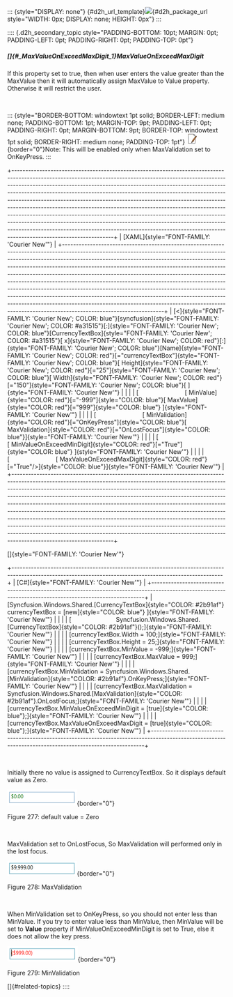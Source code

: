 ::: {style="DISPLAY: none"}
[](ms-xhelp:///?Id=d2h_url_template){#d2h_url_template}![](!package_url!){#d2h_package_url style="WIDTH: 0px; DISPLAY: none; HEIGHT: 0px"}
:::

:::: {.d2h_secondary_topic style="PADDING-BOTTOM: 10pt; MARGIN: 0pt; PADDING-LEFT: 0pt; PADDING-RIGHT: 0pt; PADDING-TOP: 0pt"}
##### []{#_MaxValueOnExceedMaxDigit_1}MaxValueOnExceedMaxDigit

If this property set to true, then when user enters the value greater than the MaxValue then it will automatically assign MaxValue to Value property. Otherwise it will restrict the user.

 

::: {style="BORDER-BOTTOM: windowtext 1pt solid; BORDER-LEFT: medium none; PADDING-BOTTOM: 1pt; MARGIN-TOP: 9pt; PADDING-LEFT: 0pt; PADDING-RIGHT: 0pt; MARGIN-BOTTOM: 9pt; BORDER-TOP: windowtext 1pt solid; BORDER-RIGHT: medium none; PADDING-TOP: 1pt"}
![](../ImagesExt/image261_3.jpg){border="0"}Note: This will be enabled only when MaxValidation set to OnKeyPress.
:::

+------------------------------------------------------------------------------------------------------------------------------------------------------------------------------------------------------------------------------------------------------------------------------------------------------------------------------------------------------------------------------------------------------------------------------------------------------------------------------------------------------------------------------------------------------------------------------------------------------------------------------------------------------------------------------------------------------------------------------------------------------------------+
| [XAML]{style="FONT-FAMILY: 'Courier New'"}                                                                                                                                                                                                                                                                                                                                                                                                                                                                                                                                                                                                                                                                                                                       |
+------------------------------------------------------------------------------------------------------------------------------------------------------------------------------------------------------------------------------------------------------------------------------------------------------------------------------------------------------------------------------------------------------------------------------------------------------------------------------------------------------------------------------------------------------------------------------------------------------------------------------------------------------------------------------------------------------------------------------------------------------------------+
| [\<]{style="FONT-FAMILY: 'Courier New'; COLOR: blue"}[syncfusion]{style="FONT-FAMILY: 'Courier New'; COLOR: #a31515"}[:]{style="FONT-FAMILY: 'Courier New'; COLOR: blue"}[CurrencyTextBox]{style="FONT-FAMILY: 'Courier New'; COLOR: #a31515"}[ x]{style="FONT-FAMILY: 'Courier New'; COLOR: red"}[:]{style="FONT-FAMILY: 'Courier New'; COLOR: blue"}[Name]{style="FONT-FAMILY: 'Courier New'; COLOR: red"}[=\"currencyTextBox\"]{style="FONT-FAMILY: 'Courier New'; COLOR: blue"}[ Height]{style="FONT-FAMILY: 'Courier New'; COLOR: red"}[=\"25\"]{style="FONT-FAMILY: 'Courier New'; COLOR: blue"}[ Width]{style="FONT-FAMILY: 'Courier New'; COLOR: red"}[=\"150\"]{style="FONT-FAMILY: 'Courier New'; COLOR: blue"}[ ]{style="FONT-FAMILY: 'Courier New'"} |
|                                                                                                                                                                                                                                                                                                                                                                                                                                                                                                                                                                                                                                                                                                                                                                  |
| [                           [ MinValue]{style="COLOR: red"}[=\"-999\"]{style="COLOR: blue"}[ MaxValue]{style="COLOR: red"}[=\"999\"]{style="COLOR: blue"} ]{style="FONT-FAMILY: 'Courier New'"}                                                                                                                                                                                                                                                                                                                                                                                                                                                                                                                                                                  |
|                                                                                                                                                                                                                                                                                                                                                                                                                                                                                                                                                                                                                                                                                                                                                                  |
| [                           [ MinValidation]{style="COLOR: red"}[=\"OnKeyPress\"]{style="COLOR: blue"}[ MaxValidation]{style="COLOR: red"}[=\"OnLostFocus\"]{style="COLOR: blue"}]{style="FONT-FAMILY: 'Courier New'"}                                                                                                                                                                                                                                                                                                                                                                                                                                                                                                                                           |
|                                                                                                                                                                                                                                                                                                                                                                                                                                                                                                                                                                                                                                                                                                                                                                  |
| [                           [ MinValueOnExceedMinDigit]{style="COLOR: red"}[=\"True\"]{style="COLOR: blue"} ]{style="FONT-FAMILY: 'Courier New'"}                                                                                                                                                                                                                                                                                                                                                                                                                                                                                                                                                                                                                |
|                                                                                                                                                                                                                                                                                                                                                                                                                                                                                                                                                                                                                                                                                                                                                                  |
| [                           [ MaxValueOnExceedMaxDigit]{style="COLOR: red"}[=\"True\"/\>]{style="COLOR: blue"}]{style="FONT-FAMILY: 'Courier New'"}                                                                                                                                                                                                                                                                                                                                                                                                                                                                                                                                                                                                              |
+------------------------------------------------------------------------------------------------------------------------------------------------------------------------------------------------------------------------------------------------------------------------------------------------------------------------------------------------------------------------------------------------------------------------------------------------------------------------------------------------------------------------------------------------------------------------------------------------------------------------------------------------------------------------------------------------------------------------------------------------------------------+

[]{style="FONT-FAMILY: 'Courier New'"} 

+---------------------------------------------------------------------------------------------------------------------------------------------------------+
| [C#]{style="FONT-FAMILY: 'Courier New'"}                                                                                                                |
+---------------------------------------------------------------------------------------------------------------------------------------------------------+
| [Syncfusion.Windows.Shared.[CurrencyTextBox]{style="COLOR: #2b91af"} currencyTextBox = [new]{style="COLOR: blue"} ]{style="FONT-FAMILY: 'Courier New'"} |
|                                                                                                                                                         |
| [                          Syncfusion.Windows.Shared.[CurrencyTextBox]{style="COLOR: #2b91af"}();]{style="FONT-FAMILY: 'Courier New'"}                  |
|                                                                                                                                                         |
| [currencyTextBox.Width = 100;]{style="FONT-FAMILY: 'Courier New'"}                                                                                      |
|                                                                                                                                                         |
| [currencyTextBox.Height = 25;]{style="FONT-FAMILY: 'Courier New'"}                                                                                      |
|                                                                                                                                                         |
| [currencyTextBox.MinValue = -999;]{style="FONT-FAMILY: 'Courier New'"}                                                                                  |
|                                                                                                                                                         |
| [currencyTextBox.MaxValue = 999;]{style="FONT-FAMILY: 'Courier New'"}                                                                                   |
|                                                                                                                                                         |
| [currencyTextBox.MinValidation = Syncfusion.Windows.Shared.[MinValidation]{style="COLOR: #2b91af"}.OnKeyPress;]{style="FONT-FAMILY: 'Courier New'"}     |
|                                                                                                                                                         |
| [currencyTextBox.MaxValidation = Syncfusion.Windows.Shared.[MaxValidation]{style="COLOR: #2b91af"}.OnLostFocus;]{style="FONT-FAMILY: 'Courier New'"}    |
|                                                                                                                                                         |
| [currencyTextBox.MinValueOnExceedMinDigit = [true]{style="COLOR: blue"};]{style="FONT-FAMILY: 'Courier New'"}                                           |
|                                                                                                                                                         |
| [currencyTextBox.MaxValueOnExceedMaxDigit = [true]{style="COLOR: blue"};]{style="FONT-FAMILY: 'Courier New'"}                                           |
+---------------------------------------------------------------------------------------------------------------------------------------------------------+

 

Initially there no value is assigned to CurrencyTextBox. So it displays default value as Zero.

![](../ImagesExt/image261_214.png){border="0"}

Figure 277: default value = Zero

 

MaxValidation set to OnLostFocus, So MaxValidation will performed only in the lost focus.

![](../ImagesExt/image261_215.png){border="0"}

Figure 278: MaxValidation

 

When MinValidation set to OnKeyPress, so you should not enter less than MinValue. If you try to enter value less than MinValue, then MinValue will be set to **Value** property if MinValueOnExceedMinDigit is set to True, else it does not allow the key press.

![](../ImagesExt/image261_216.png){border="0"}

Figure 279: MinValidation

[]{#related-topics}
::::
